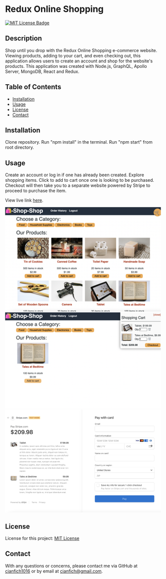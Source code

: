 

  # Redux Online Shopping

  [![MIT License Badge](https://img.shields.io/badge/License-MIT_License-blue)](https://img.shields.io/badge/License-MIT_License-blue)

  ## Description
  Shop until you drop with the Redux Online Shopping e-commerce website. Viewing products, adding to your cart, and even checking out, this application allows users to create an account and shop for the website's products. This application was created with Node.js, GraphQL, Apollo Server, MongoDB, React and Redux.

  ## Table of Contents
  * [Installation](#installation)
  * [Usage](#usage)
  * [License](#license)
  * [Contact](#contact)

  ## Installation
  Clone repository. Run "npm install" in the terminal. Run "npm start" from root directory.

  ## Usage
  Create an account or log in if one has already been created. Explore shopping items. Click to add to cart once one is looking to be purchased. Checkout will then take you to a separate website powered by Stripe to proceed to purchase the item.

  View live link [here](https://redux-shopping-1016.herokuapp.com/).

  ![Homepage](./client/public/images/home.png)
   ![Add to cart](./client/public/images/add.png)
    ![Stripe](./client/public/images/buy.png)


  ## License
  License for this project: [MIT License](https://choosealicense.com/licenses/mit/)

  ## Contact
  With any questions or concerns, please contact me via GitHub at [cianfich1016](https://github.com/cianfich1016) or by email at cianfich@gmail.com.